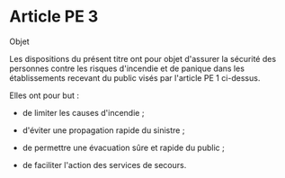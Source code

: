 # Article PE 3

Objet

Les dispositions du présent titre ont pour objet d'assurer la sécurité des personnes contre les risques d'incendie et de panique dans les établissements recevant du public visés par l'article PE 1 ci-dessus.

Elles ont pour but :

- de limiter les causes d'incendie ;

- d'éviter une propagation rapide du sinistre ;

- de permettre une évacuation sûre et rapide du public ;

- de faciliter l'action des services de secours.
